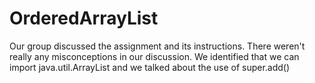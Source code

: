 # OrderedArrayList
Our group discussed the assignment and its instructions. There weren't really any misconceptions in our discussion. We identified that we can import java.util.ArrayList and we talked about the use of super.add()
